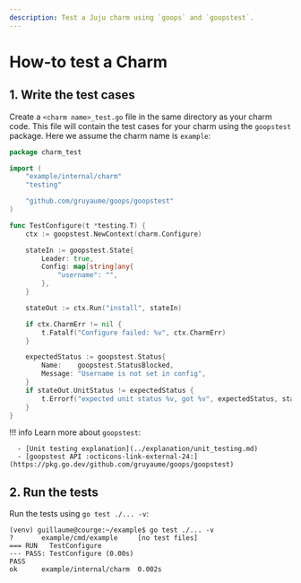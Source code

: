 ```yaml
---
description: Test a Juju charm using `goops` and `goopstest`.
---
```


# How-to test a Charm

## 1. Write the test cases

Create a `<charm name>_test.go` file in the same directory as your charm code. This file will contain the test cases for your charm using the `goopstest` package. Here we assume the charm name is `example`:

```go
package charm_test

import (
	"example/internal/charm"
	"testing"

	"github.com/gruyaume/goops/goopstest"
)

func TestConfigure(t *testing.T) {
	ctx := goopstest.NewContext(charm.Configure)

	stateIn := goopstest.State{
		Leader: true,
		Config: map[string]any{
			"username": "",
		},
	}

	stateOut := ctx.Run("install", stateIn)

	if ctx.CharmErr != nil {
		t.Fatalf("Configure failed: %v", ctx.CharmErr)
	}

	expectedStatus := goopstest.Status{
		Name:    goopstest.StatusBlocked,
		Message: "Username is not set in config",
	}
	if stateOut.UnitStatus != expectedStatus {
		t.Errorf("expected unit status %v, got %v", expectedStatus, stateOut.UnitStatus)
	}
}
```

!!! info
    Learn more about `goopstest`:

      - [Unit testing explanation](../explanation/unit_testing.md)
      - [goopstest API :octicons-link-external-24:](https://pkg.go.dev/github.com/gruyaume/goops/goopstest)

## 2. Run the tests

Run the tests using `go test ./... -v`: 

```shell
(venv) guillaume@courge:~/example$ go test ./... -v
?       example/cmd/example     [no test files]
=== RUN   TestConfigure
--- PASS: TestConfigure (0.00s)
PASS
ok      example/internal/charm  0.002s
```
